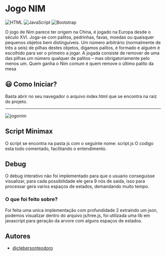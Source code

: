 
# Jogo NIM
<img alt="HTML" src="https://img.shields.io/badge/HTML5-E34F26?style=for-the-badge&logo=html5&logoColor=white">&nbsp;<img alt="JavaScript" src="https://img.shields.io/badge/JavaScript-F7DF1E?style=for-the-badge&logo=javascript&logoColor=black">&nbsp;<img alt="Bootstrap" src="https://img.shields.io/badge/Bootstrap-563D7C?style=for-the-badge&logo=bootstrap&logoColor=white">&nbsp;

O jogo de Nim parece ter origem na China, é jogado na Europa desde o século XVI. Joga-se com palitos, pedrinhas, favas, moedas ou quaisquer pequenos objetos bem distinguíveis. Um número arbitrário (normalmente de três a seis) de pilhas destes objetos, digamos palitos, é formado e alguém é escolhido para ser o primeiro a jogar. A jogada consiste de remover de uma das pilhas um número qualquer de palitos – mas obrigatoriamente pelo menos um. Quem ganha o Nim comum é quem remove o último palito da mesa


## :smiley: Como Iniciar?

Basta abrir no seu navegador o arquivo index.html que se encontra na raiz do projeto.

<hr>
<img alt="jogonim"  src="https://ik.imagekit.io/cleber/JogoNim_79awwYjCM.gif?updatedAt=1690671184657">

## Script Minimax

O script se encontra na pasta js com o seguinte nome: script.js
O codigo esta todo comentado, facilitando o entendimento.

## Debug
O debug interativo não foi implementado para que o usuario conseguisse visualizar, para cada possibilidade ele gera 9 nós de saida, isso para processar gera varios espaços de estados, demandando muito tempo.

### O que foi feito sobre?

Foi feita uma unica implementação com profundidade 2 extraindo um json, podemos visualizar dentro do arquivo js/tree.js, foi utilizada uma lib em javascript para geração da arvore com alguns espaços de estados.


## Autores

- [@clebersonteodoro](https://www.github.com/ClebersonT)

